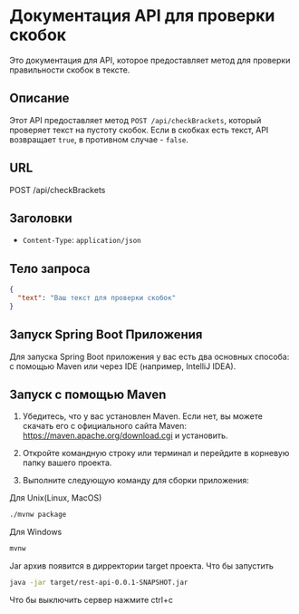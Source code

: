 # Документация API для проверки скобок

Это документация для API, которое предоставляет метод для проверки правильности скобок в тексте.

## Описание

Этот API предоставляет метод `POST /api/checkBrackets`, который проверяет текст на пустоту скобок. Если в скобках есть текст, API возвращает `true`, в противном случае - `false`.

## URL
POST /api/checkBrackets


## Заголовки

- `Content-Type`: `application/json`

## Тело запроса

```json
{
  "text": "Ваш текст для проверки скобок"
}
```
## Запуск Spring Boot Приложения
Для запуска Spring Boot приложения у вас есть два основных способа: с помощью Maven или через IDE (например, IntelliJ IDEA).

## Запуск с помощью Maven

1. Убедитесь, что у вас установлен Maven. Если нет, вы можете скачать его с официального сайта Maven: https://maven.apache.org/download.cgi и установить.

2. Откройте командную строку или терминал и перейдите в корневую папку вашего проекта.

3. Выполните следующую команду для сборки приложения:

Для Unix(Linux, MacOS)
```bash
./mvnw package
```

Для Windows
```bash
mvnw
```
Jar архив появится в дирректории target проекта.
Что бы запустить
```bash
java -jar target/rest-api-0.0.1-SNAPSHOT.jar
```

Что бы выключить сервер нажмите ctrl+c
